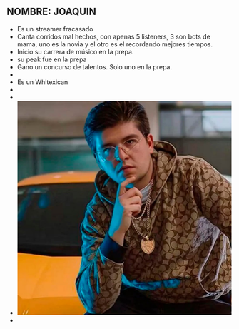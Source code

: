 ## NOMBRE: JOAQUIN
- Es un streamer fracasado
- Canta corridos mal hechos, con apenas 5 listeners, 3 son bots de mama, uno es la novia y el otro es el recordando mejores tiempos.
- Inicio su carrera de músico en la prepa.
- su peak fue en la prepa
- Gano un concurso de talentos. Solo uno en la prepa.
-
- Es un Whitexican
-
-
- ![ANUEKXAGH5EWVOLUTHFAM6KYBI.jpg](../assets/ANUEKXAGH5EWVOLUTHFAM6KYBI_1755546784493_0.jpg)
-